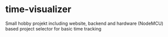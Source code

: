 # time-visualizer
Small hobby projekt including website, backend and hardware (NodeMCU) based project selector for basic time tracking
